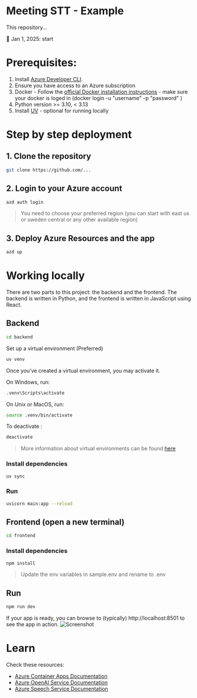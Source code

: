# Meeting STT - Example

This repository...


:tada: Jan 1, 2025: start


# Prerequisites:

1. Install [Azure Developer CLI](https://learn.microsoft.com/en-us/azure/developer/azure-developer-cli/install-azd?tabs=winget-windows%2Cbrew-mac%2Cscript-linux&pivots=os-windows).
2. Ensure you have access to an Azure subscription
3. Docker - Follow the [official Docker installation instructions](https://docs.docker.com/get-started/get-docker/) - make sure your docker is loged in (docker login -u "username" -p "password"
 )
4. Python version >= 3.10, < 3.13
5. Install [UV](https://github.com/astral-sh/uv?tab=readme-ov-file#installation) - optional for running locally


# Step by step deployment
   
## 1. Clone the repository     
```bash  
git clone https://github.com/...  
```
## 2. Login to your Azure account
```bash
azd auth login
```
> You need to choose your preferred region (you can start with east us or sweden central or any other available region)

## 3. Deploy Azure Resources and the app

```bash
azd up
```


# Working locally  

There are two parts to this project: the backend and the frontend. The backend is written in Python, and the frontend is written in JavaScript using React.

## Backend

```bash  
cd backend  
```
Set up a virtual environment (Preferred)
```bash
uv venv
```
Once you’ve created a virtual environment, you may activate it.

On Windows, run:
```bash
.venv\Scripts\activate
```
On Unix or MacOS, run:
```bash
source .venv/bin/activate
```
To deactivate :
```bash
deactivate
```
> More information about virtual environments can be found [here](https://docs.python.org/3/tutorial/venv.html)

### Install dependencies
```bash
uv sync
```

### Run
```bash
uvicorn main:app --reload
```

## Frontend (open a new terminal)
```bash
cd frontend
```
### Install dependencies
```bash
npm install
```
> Update the env variables in sample.env and rename to .env

## Run
```bash
npm run dev
```
If your app is ready, you can browse to (typically) http://localhost:8501 to see the app in action.
![Screenshot](./assets/application.png)

# Learn
Check these resources:
- [Azure Container Apps Documentation](https://learn.microsoft.com/en-us/azure/container-apps/)
- [Azure OpenAI Service Documentation](https://learn.microsoft.com/en-us/azure/cognitive-services/openai/)
- [Azure Speech Service Documentation](https://learn.microsoft.com/en-us/azure/cognitive-services/speech-service/)
